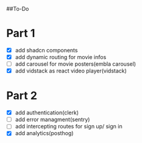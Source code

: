 ##To-Do

# Part 1

- [x] add shadcn components
- [x] add dynamic routing for movie infos
- [ ] add carousel for movie posters(embla carousel)
- [x] add vidstack as react video player(vidstack)

# Part 2

- [x] add authentication(clerk)
- [ ] add error managment(sentry)
- [ ] add intercepting routes for sign up/ sign in
- [x] add analytics(posthog)
